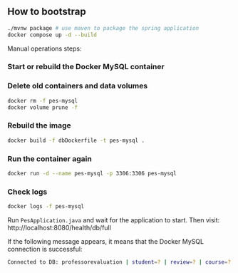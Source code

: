 ## How to bootstrap
```bash
./mvnw package # use maven to package the spring application
docker compose up -d --build
```

Manual operations steps:
### Start or rebuild the Docker MySQL container

### Delete old containers and data volumes
```bash
docker rm -f pes-mysql
docker volume prune -f 
```

### Rebuild the image
```bash
docker build -f dbDockerfile -t pes-mysql .
```

### Run the container again
```bash
docker run -d --name pes-mysql -p 3306:3306 pes-mysql
```

### Check logs
```bash
docker logs -f pes-mysql
```

Run `PesApplication.java` and wait for the application to start.
Then visit: http://localhost:8080/health/db/full

If the following message appears, it means that the Docker MySQL connection is successful:
```bash
Connected to DB: professorevaluation | student=? | review=? | course=? | professor=?
```